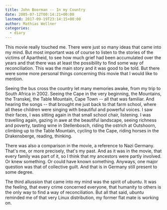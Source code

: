 ```yaml
---
title: John Boorman -- In my Country
date: 2005-07-12T00:14:21+00:00
lastmod: 2017-09-19T23:14:15+00:00
author: Mathias Wellner
categories:
  - diary
---
```

This movie really touched me. There were just so many ideas that came into my mind. But most important was of course to listen to the stories of the victims of Apartheid, to see how much grief had been accumulated over the years and that there was at least the possibility to find some way of reconciliation. This was the main story and it was good to be told. But there were some more personal things concerning this movie that I would like to mention.

Seeing the bus cross the country let many memories awake, from my trip to South Africa in 2002. Seeing the Cape in the very beginning, the Mountains, the Transkej, the Table Mountain, Cape Town -- all that was familiar. And hearing the songs -- that brought me just back to that farm school, where all these children were singing with beautiful and powerful voices. I saw their faces, I was sitting again in that small school chair, listening. I was travelling again, gazing in awe at the beautiful landscape, seeing richness and poverty, tasting wine in Stellenbosch, riding the ostrich at Outshoorn, climbing up to the Table Mountain, cycling to the Cape, riding horses in the Drakensberge, reading, thinking.

There was also a comparison in the movie, a reference to Nazi Germany. That's me, or more precisely, that's my past. And as it was in the movie, that every family was part of it, so I think that my ancestors were partly involved. Or knew something. Or could have known something. Anyways, one major question was that of collective guilt. And that is in Germany still present to some degree.

The third allussion that came into my mind was the spirit of _ubuntu_. It was the feeling, that every crime concerned everyone, that humanity to others is the only way to find a way of reconciliation. But all that said, _ubuntu_ reminded me of that very Linux distribution, my former flat mate is working on.
